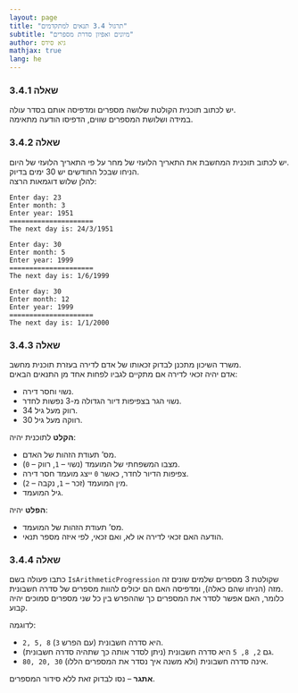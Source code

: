 ```yaml
---
layout: page
title: "תרגול 3.4 תנאים למתקדמים"
subtitle: "מיונים ואפיון סדרת מספרים"
author: גיא סידס
mathjax: true
lang: he
---
```


### שאלה 3.4.1

יש לכתוב תוכנית הקולטת שלושה מספרים ומדפיסה אותם בסדר עולה.  
במידה ושלושת המספרים שווים, הדפיסו הודעה מתאימה.

### שאלה 3.4.2

יש לכתוב תוכנית המחשבת את התאריך הלועזי של מחר על פי התאריך הלועזי של היום.  
הניחו שבכל החודשים יש 30 ימים בדיוק.  
להלן שלוש דוגמאות הרצה:

```
Enter day: 23
Enter month: 3
Enter year: 1951
=====================
The next day is: 24/3/1951

Enter day: 30
Enter month: 5
Enter year: 1999
=====================
The next day is: 1/6/1999

Enter day: 30
Enter month: 12
Enter year: 1999
=====================
The next day is: 1/1/2000
```

### שאלה 3.4.3

משרד השיכון מתכנן לבדוק זכאותו של אדם לדירה בעזרת תוכנית מחשב.  
אדם יהיה זכאי לדירה אם מתקיים לגביו לפחות אחד מן התנאים הבאים:
- נשוי וחסר דירה.
- נשוי הגר בצפיפות דיור הגדולה מ-3 נפשות לחדר.
- רווק מעל גיל 34.
- רווקה מעל גיל 30.

**הקלט** לתוכנית יהיה:
- מס’ תעודת הזהות של האדם.
- מצבו המשפחתי של המועמד (נשוי – `1`, רווק – `0`).
- צפיפות הדיור לחדר, כאשר `0` ייצג מועמד חסר דירה.
- מין המועמד (זכר – `1`, נקבה – `2`).
- גיל המועמד.

**הפלט** יהיה:
- מס’ תעודת הזהות של המועמד.
- הודעה האם זכאי לדירה או לא, ואם זכאי, לפי איזה מספר תנאי.

### שאלה 3.4.4

כתבו פעולה בשם `IsArithmeticProgression` שקולטת 3 מספרים שלמים שונים זה מזה (הניחו שהם כאלה), ומדפיסה האם הם יכולים להוות מספרים של סדרה חשבונית.  
כלומר, האם אפשר לסדר את המספרים כך שההפרש בין כל שני מספרים סמוכים יהיה קבוע.

לדוגמה:
- `2, 5, 8` היא סדרה חשבונית (עם הפרש `3`).
- גם `2, 8, 5` היא סדרה חשבונית (ניתן לסדר אותה כך שתהיה סדרה חשבונית).
- `80, 20, 30` אינה סדרה חשבונית (ולא משנה איך נסדר את המספרים הללו).

**אתגר** – נסו לבדוק זאת ללא סידור המספרים.

